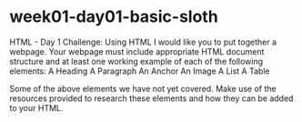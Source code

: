 # week01-day01-basic-sloth
HTML - Day 1 Challenge:
Using HTML I would like you to put together a webpage.
Your webpage must include appropriate HTML document structure
and at least one working example of each of the following elements:
A Heading
A Paragraph
An Anchor
An Image
A List
A Table

Some of the above elements we have not yet covered. Make use of the resources
provided to research these elements and how they can be added to your HTML.
